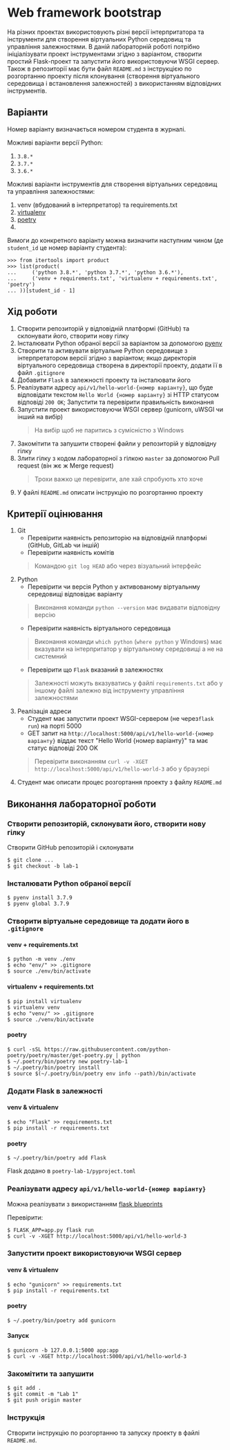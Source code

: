 # Web framework bootstrap

На різних проектах використовують різні версії інтерпритатора та інструменти для створення віртуальних Python середовищ та управління залежностями. В даній лабораторній роботі потрібно ініціалізувати проект інструментами згідно з варіантом, створити простий Flask-проект та запустити його використовуючи WSGI сервер. Також в репозиторії має бути файл `README.md` з інструкцією по розгортанню проекту після клонування (створення віртуального середовища і встановлення залежностей) з використанням відповідних інструментів.

## Варіанти

Номер варіанту визначається номером студента в журналі. 

Можливі варіанти версії Python:
1. `3.8.*` 
2. `3.7.*` 
3. `3.6.*`

Можливі варіанти інструментів для створення віртуальних середовищ та управління залежностями:
1. venv (вбудований в інтерпретатор) та requirements.txt
2. [virtualenv](https://virtualenv.pypa.io/en/stable/)
3. [poetry](https://python-poetry.org/)
4.

Вимоги до конкретного варіанту можна визначити наступним чином (де `student_id` це номер варіанту студента):
```
>>> from itertools import product
>>> list(product(
...     ('python 3.8.*', 'python 3.7.*', 'python 3.6.*'), 
...     ('venv + requirements.txt', 'virtualenv + requirements.txt', 'poetry')
... ))[student_id - 1]
```

## Хід роботи

1. Створити репозиторій у відповідній платформі (GitHub) та склонувати його, створити нову гілку
2. Інсталювати Python обраної версії за варіантом за допомогою [pyenv](https://github.com/pyenv/pyenv)    
3. Створити та активувати віртуальне Python середовище з інтерпретатором версії згідно з варіантом; якщо директорія віртуального середовища створена в директорії проекту, додати її в файл `.gitignore` 
4. Добавити `Flask` в залежності проекту та інсталювати його
5. Реалізувати адресу `api/v1/hello-world-{номер варіанту}`, що буде відповідати текстом `Hello World {номер варіанту}` зі HTTP статусом відповіді `200 OK`; Запустити та перевірити правильність виконання
6. Запустити проект використовуючи WSGI сервер (gunicorn, uWSGI чи інший на вибір)
    > На вибір щоб не паритись з сумісністю з Windows
7. Закомітити та запушити створені файли у репозиторій у відповідну гілку
8. Злити гілку з кодом лабораторної з гілкою `master` за допомогою Pull request (він жє ж Merge request)
    > Трохи важко це перевірити, але хай спробують хто хоче
9. У файлі `README.md` описати інструкцію по розгортанню проекту

## Критерії оцінювання

1. Git
    * Перевірити наявність репозиторію на відповідній платформі (GitHub, GitLab чи іншій)
    * Перевірити наявність комітів
    > Командою `git log HEAD` або через візуальний інтерфейс
2. Python
    * Перевірити чи версія Python у активованому віртуальнму середовищі відповідає варіанту
    > Виконання команди `python --version` має видавати відповідну версію
    * Перевірити наявність віртуального середовища
    > Виконання команди `which python` (`where python` у Windows) має вказувати на інтерпритатор у віртуальному середовищі а не на системний
    * Перевірити що `Flask` вказаний в залежностях
    > Залежності можуть вказуватись у файлі `requirements.txt` або у іншому файлі залежно від інструменту управління залежностями
3. Реалізація адреси
    * Студент має запустити проект WSGI-сервером (не через`flask run`) на порті 5000
    * GET запит на `http://localhost:5000/api/v1/hello-world-{номер варіанту}` віддає текст "Hello World {номер варіанту}" та має статус відповіді 200 OK
    > Перевірити виконанням `curl -v -XGET http://localhost:5000/api/v1/hello-world-3` або у браузері
4. Студент має описати процес розгортання проекту з файлу `README.md`

## Виконання лабораторної роботи

### Створити репозиторій, склонувати його, створити нову гілку

Створити GitHub репозиторій і склонувати
```
$ git clone ...
$ git checkout -b lab-1
```

### Інсталювати Python обраної версії

```
$ pyenv install 3.7.9
$ pyenv global 3.7.9
```

### Створити віртуальне середовище та додати його в `.gitignore`

#### venv + requirements.txt
```
$ python -m venv ./env
$ echo "env/" >> .gitignore
$ source ./env/bin/activate
```

#### virtualenv + requirements.txt
```
$ pip install virtualenv
$ virtualenv venv
$ echo "venv/" >> .gitignore
$ source ./venv/bin/activate
```

#### poetry
```
$ curl -sSL https://raw.githubusercontent.com/python-poetry/poetry/master/get-poetry.py | python
$ ~/.poetry/bin/poetry new poetry-lab-1
$ ~/.poetry/bin/poetry install
$ source $(~/.poetry/bin/poetry env info --path)/bin/activate
```

### Додати Flask в залежності

#### venv & virtualenv

```
$ echo "Flask" >> requirements.txt
$ pip install -r requirements.txt
```

#### poetry

```
$ ~/.poetry/bin/poetry add Flask
```

Flask додано в `poetry-lab-1/pyproject.toml`

### Реалізувати адресу `api/v1/hello-world-{номер варіанту}`

Можна реалізувати з використанням [flask blueprints](https://flask.palletsprojects.com/en/1.1.x/blueprints/)

Перевірити:
```
$ FLASK_APP=app.py flask run
$ curl -v -XGET http://localhost:5000/api/v1/hello-world-3
```

### Запустити проект використовуючи WSGI сервер

#### venv & virtualenv
```
$ echo "gunicorn" >> requirements.txt
$ pip install -r requirements.txt
```
#### poetry
```
$ ~/.poetry/bin/poetry add gunicorn
```
#### Запуск
```
$ gunicorn -b 127.0.0.1:5000 app:app
$ curl -v -XGET http://localhost:5000/api/v1/hello-world-3
```

### Закомітити та запушити 

```
$ git add .
$ git commit -m "Lab 1"
$ git push origin master
```

### Інструкція

Створити інструкцію по розгортанню та запуску проекту в файлі `README.md`.  
